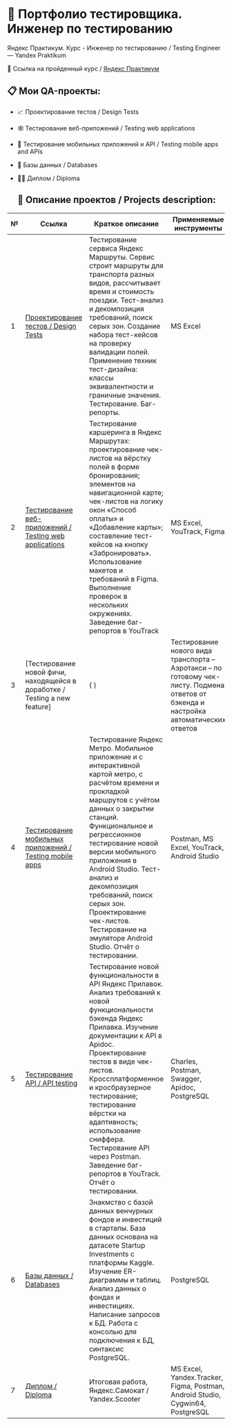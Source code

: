 # :mag_right: Портфолио тестировщика. Инженер по тестированию 

Яндекс Практикум. Курс - Инженер по тестированию  / Testing Engineer — Yandex Praktikum

🔗  Ссылка на пройденный курс / [Яндекс Практикум](https://practicum.yandex.ru/qa-engineer/) <br />

## 📋 Мои QA-проекты:

- :chart_with_upwards_trend: Проектирование тестов / Design Tests
- :spider_web: Тестирование веб-приложений / Testing web applications
- :iphone: Тестирование мобильных приложений и API / Testing mobile apps and APIs
- :floppy_disk: Базы данных / Databases
- :man_technologist: Диплом / Diploma

  ## :page_with_curl: Описание проектов / Projects description:
|        №      | Ссылка            | Краткое описание                                                 | Применяемые инструменты | 
|---------------|-------------------|------------------------------------------------------------------|-------------------------|
|1              |[Проектирование тестов / Design Tests]( ) | Тестирование сервиса Яндекс Маршруты. Сервис строит маршруты для транспорта разных видов, рассчитывает время и стоимость поездки. Тест-анализ и декомпозиция требований, поиск серых зон. Создание набора тест-кейсов на проверку валидации полей. Применение техник тест-дизайна: классы эквивалентности и граничные значения. Тестирование. Баг-репорты. |MS Excel| 
|2              |[Тестирование веб-приложений / Testing web applications]( )| Тестирование каршеринга в Яндекс Маршрутах: проектирование чек-листов на вёрстку полей в форме бронирования; элементов на навигационной карте; чек-листов на логику окон «Способ оплаты» и «Добавление карты»; составление тест-кейсов на кнопку «Забронировать». Использование макетов и требований в Figma. Выполнение проверок в нескольких окружениях. Заведение баг-репортов в YouTrack |MS Excel, YouTrack, Figma|
|3              |[Тестирование новой фичи, находящейся в доработке / Testing a new feature] |(  ) | Тестирование нового вида транспорта – Аэротакси – по готовому чек-листу. Подмена ответов от бэкенда и настройка автоматических ответов |DevTools, Charles, MS Excel, YouTrack|
|4              |[Тестирование мобильных приложений / Testing mobile apps](  )| Тестирование Яндекс Метро. Мобильное приложение и с интерактивной картой метро, с расчётом времени и прокладкой маршрутов с учётом данных о закрытии станций. Функциональное и регрессионное тестирование новой версии мобильного приложения в Android Studio. Тест-анализ и декомпозиция требований, поиск серых зон. Проектирование чек-листов. Тестирование на эмуляторе Android Studio. Отчёт о тестировании. |Postman, MS Excel, YouTrack, Android Studio|
5               |[Тестирование API / API testing]( )| Тестирование новой функциональности в API Яндекс Прилавок. Анализ требований к новой функциональности бэкенда Яндекс Прилавка. Изучение документации к API в Apidoc. Проектирование тестов в виде чек-листов. Кроссплатформенное и кросбраузерное тестирование; тестирование вёрстки на адаптивность; использование сниффера. Тестирование API через Postman. Заведение баг-репортов в YouTrack. Отчёт о тестировании. |Charles, Postman, Swagger, Аpidoc, PostgreSQL|
6              |[Базы данных / Databases]( )| Знакмство с базой данных венчурных фондов и инвестиций в стартапы. База данных основана на датасете Startup Investments с платформы Kaggle. Изучение ER-диаграммы и таблиц. Анализ данных о фондах и инвестициях. Написание запросов к БД. Работа с консолью для подключения к БД, синтаксис PostgreSQL. | PostgreSQL|
|7              |[Диплом / Diploma]( )| Итоговая работа, Яндекс.Самокат /  Yandex.Scooter|MS Excel, Yandex.Tracker, Figma, Postman, Android Studio, Cygwin64, PostgreSQL|

